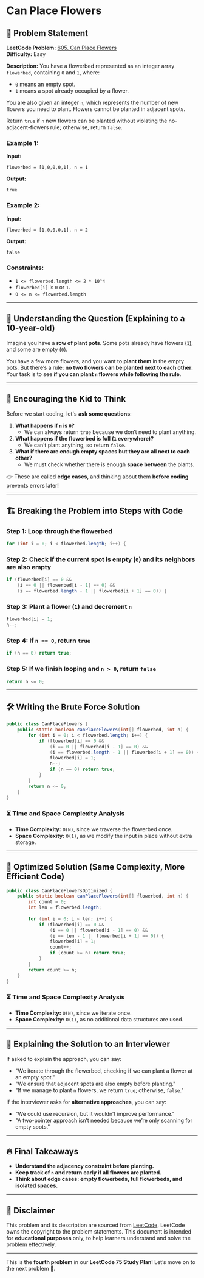 # Can Place Flowers

## 📌 Problem Statement

**LeetCode Problem:** [605. Can Place Flowers](https://leetcode.com/problems/can-place-flowers/)  
**Difficulty:** Easy  

**Description:**
You have a flowerbed represented as an integer array `flowerbed`, containing `0` and `1`, where:
- `0` means an empty spot.
- `1` means a spot already occupied by a flower.

You are also given an integer `n`, which represents the number of new flowers you need to plant. Flowers cannot be planted in adjacent spots.

Return `true` if `n` new flowers can be planted without violating the no-adjacent-flowers rule; otherwise, return `false`.

### **Example 1:**
**Input:**
```
flowerbed = [1,0,0,0,1], n = 1
```
**Output:**
```
true
```

### **Example 2:**
**Input:**
```
flowerbed = [1,0,0,0,1], n = 2
```
**Output:**
```
false
```

### **Constraints:**
- `1 <= flowerbed.length <= 2 * 10^4`
- `flowerbed[i]` is `0` or `1`.
- `0 <= n <= flowerbed.length`

---

## 📌 Understanding the Question (Explaining to a 10-year-old)

Imagine you have a **row of plant pots**. Some pots already have flowers (`1`), and some are empty (`0`).

You have a few more flowers, and you want to **plant them** in the empty pots. But there’s a rule: **no two flowers can be planted next to each other**. Your task is to see **if you can plant `n` flowers while following the rule**.

---

## 🧠 Encouraging the Kid to Think

Before we start coding, let's **ask some questions**:
1. **What happens if `n` is `0`?**
   - We can always return `true` because we don’t need to plant anything.
2. **What happens if the flowerbed is full (`1` everywhere)?**
   - We can’t plant anything, so return `false`.
3. **What if there are enough empty spaces but they are all next to each other?**
   - We must check whether there is enough **space between** the plants.

👉 These are called **edge cases**, and thinking about them **before coding** prevents errors later!

---

## 🏗️ Breaking the Problem into Steps with Code

### Step 1: Loop through the flowerbed
```java
for (int i = 0; i < flowerbed.length; i++) {
```

### Step 2: Check if the current spot is empty (`0`) and its neighbors are also empty
```java
if (flowerbed[i] == 0 &&
    (i == 0 || flowerbed[i - 1] == 0) &&
    (i == flowerbed.length - 1 || flowerbed[i + 1] == 0)) {
```

### Step 3: Plant a flower (`1`) and decrement `n`
```java
flowerbed[i] = 1;
n--;
```

### Step 4: If `n == 0`, return `true`
```java
if (n == 0) return true;
```

### Step 5: If we finish looping and `n > 0`, return `false`
```java
return n <= 0;
```

---

## 🛠️ Writing the Brute Force Solution

```java
public class CanPlaceFlowers {
    public static boolean canPlaceFlowers(int[] flowerbed, int n) {
        for (int i = 0; i < flowerbed.length; i++) {
            if (flowerbed[i] == 0 &&
                (i == 0 || flowerbed[i - 1] == 0) &&
                (i == flowerbed.length - 1 || flowerbed[i + 1] == 0)) {
                flowerbed[i] = 1;
                n--;
                if (n == 0) return true;
            }
        }
        return n <= 0;
    }
}
```

### ⏳ Time and Space Complexity Analysis
- **Time Complexity:** `O(N)`, since we traverse the flowerbed once.
- **Space Complexity:** `O(1)`, as we modify the input in place without extra storage.

---

## 🚀 Optimized Solution (Same Complexity, More Efficient Code)

```java
public class CanPlaceFlowersOptimized {
    public static boolean canPlaceFlowers(int[] flowerbed, int n) {
        int count = 0;
        int len = flowerbed.length;
        
        for (int i = 0; i < len; i++) {
            if (flowerbed[i] == 0 &&
                (i == 0 || flowerbed[i - 1] == 0) &&
                (i == len - 1 || flowerbed[i + 1] == 0)) {
                flowerbed[i] = 1;
                count++;
                if (count >= n) return true;
            }
        }
        return count >= n;
    }
}
```

### ⏳ Time and Space Complexity Analysis
- **Time Complexity:** `O(N)`, since we iterate once.
- **Space Complexity:** `O(1)`, as no additional data structures are used.

---

## 📢 Explaining the Solution to an Interviewer
If asked to explain the approach, you can say:
- "We iterate through the flowerbed, checking if we can plant a flower at an empty spot."
- "We ensure that adjacent spots are also empty before planting."
- "If we manage to plant `n` flowers, we return `true`; otherwise, `false`."

If the interviewer asks for **alternative approaches**, you can say:
- "We could use recursion, but it wouldn’t improve performance."
- "A two-pointer approach isn’t needed because we’re only scanning for empty spots."

---

## 🔥 Final Takeaways
- **Understand the adjacency constraint before planting.**
- **Keep track of `n` and return early if all flowers are planted.**
- **Think about edge cases: empty flowerbeds, full flowerbeds, and isolated spaces.**

---

## 📜 Disclaimer
This problem and its description are sourced from [LeetCode](https://leetcode.com/problems/can-place-flowers/). LeetCode owns the copyright to the problem statements. This document is intended for **educational purposes** only, to help learners understand and solve the problem effectively.

---

This is the **fourth problem** in our **LeetCode 75 Study Plan**! Let’s move on to the next problem 🚀.

